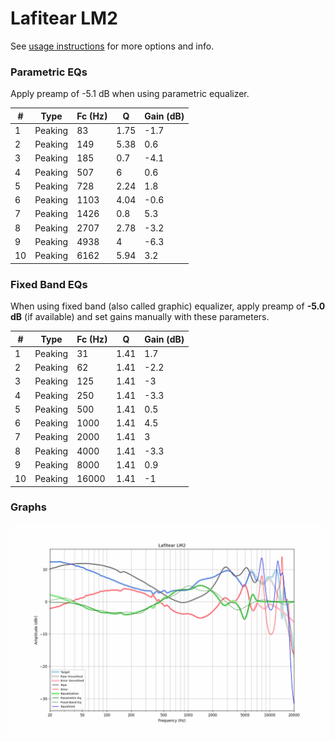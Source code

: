 # Lafitear LM2
See [usage instructions](https://github.com/jaakkopasanen/AutoEq#usage) for more options and info.

### Parametric EQs
Apply preamp of -5.1 dB when using parametric equalizer.

|   # | Type    |   Fc (Hz) |    Q |   Gain (dB) |
|-----|---------|-----------|------|-------------|
|   1 | Peaking |        83 | 1.75 |        -1.7 |
|   2 | Peaking |       149 | 5.38 |         0.6 |
|   3 | Peaking |       185 | 0.7  |        -4.1 |
|   4 | Peaking |       507 | 6    |         0.6 |
|   5 | Peaking |       728 | 2.24 |         1.8 |
|   6 | Peaking |      1103 | 4.04 |        -0.6 |
|   7 | Peaking |      1426 | 0.8  |         5.3 |
|   8 | Peaking |      2707 | 2.78 |        -3.2 |
|   9 | Peaking |      4938 | 4    |        -6.3 |
|  10 | Peaking |      6162 | 5.94 |         3.2 |

### Fixed Band EQs
When using fixed band (also called graphic) equalizer, apply preamp of **-5.0 dB** (if available) and set gains manually with these parameters.

|   # | Type    |   Fc (Hz) |    Q |   Gain (dB) |
|-----|---------|-----------|------|-------------|
|   1 | Peaking |        31 | 1.41 |         1.7 |
|   2 | Peaking |        62 | 1.41 |        -2.2 |
|   3 | Peaking |       125 | 1.41 |        -3   |
|   4 | Peaking |       250 | 1.41 |        -3.3 |
|   5 | Peaking |       500 | 1.41 |         0.5 |
|   6 | Peaking |      1000 | 1.41 |         4.5 |
|   7 | Peaking |      2000 | 1.41 |         3   |
|   8 | Peaking |      4000 | 1.41 |        -3.3 |
|   9 | Peaking |      8000 | 1.41 |         0.9 |
|  10 | Peaking |     16000 | 1.41 |        -1   |

### Graphs
![](./Lafitear%20LM2.png)

